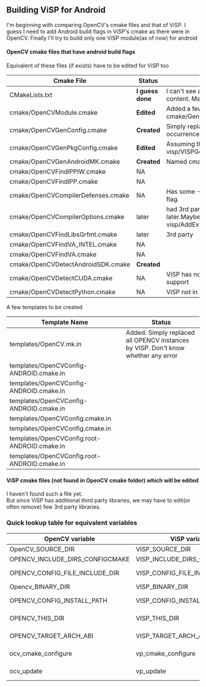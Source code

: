 ## Building ViSP for Android

I'm beginning with comparing OpenCV's cmake files and that of ViSP. I guess I need to add
Android build flags in ViSP's cmake as there were in OpenCV.
Finally I'll try to build only one ViSP module(as of now) for android

#### OpenCV cmake files that have android build flags
Equivalent of these files (if exists) have to be edited for ViSP too 

| Cmake File | Status        | Note |
| ---------- | ------------- | ---- |
| CMakeLists.txt | **I guess done** | I can't see any need of editing its content. May've to add few lines later
| cmake/OpenCVModule.cmake | **Edited**  | Added a few lines in cmake/GenAndroidMK.cmake 
| cmake/OpenCVGenConfig.cmake | **Created** | Simply replaced many OPENCV occurrences as VISP, check it once  
| cmake/OpenCVGenPkgConfig.cmake | **Edited** | Assuming this is visp/VISPGenerateConfigScript.cmake 
| cmake/OpenCVGenAndroidMK.cmake | **Created** | Named cmake/GenAndroidMK.cmake 
| cmake/OpenCVFindIPPIW.cmake | NA | 
| cmake/OpenCVFindIPP.cmake | NA | 
| cmake/OpenCVCompilerDefenses.cmake | NA | Has some *-D_FORTIFY_SOURCE=2* flag.  
| cmake/OpenCVCompilerOptions.cmake | later |had 3rd party (pthread) flags, may add later.Maybe this is visp/AddExtraCompilationsFlags.cmake 
| cmake/OpenCVFindLibsGrfmt.cmake | later | 3rd party 
| cmake/OpenCVFindVA_INTEL.cmake | NA | 
| cmake/OpenCVFindVA.cmake | NA | 
| cmake/OpenCVDetectAndroidSDK.cmake | **Created** | 
| cmake/OpenCVDetectCUDA.cmake | NA | ViSP has no integrations for CUDA support
| cmake/OpenCVDetectPython.cmake | NA | ViSP not in Python

A few templates to be created

| Template Name | Status   |
| ------------- | -------- |
| templates/OpenCV.mk.in | Added. Simply replaced all OPENCV instances by VISP. Don't know whether any error
| templates/OpenCVConfig-ANDROID.cmake.in |
| templates/OpenCVConfig-ANDROID.cmake.in |
| templates/OpenCVConfig-ANDROID.cmake.in |
| templates/OpenCVConfig.cmake.in |
| templates/OpenCVConfig.cmake.in |
| templates/OpenCVConfig.root-ANDROID.cmake.in |
| templates/OpenCVConfig.root-ANDROID.cmake.in |


#### ViSP cmake files (not found in OpenCV cmake folder) which will be edited
I haven't found such a file yet.  
But since ViSP has additional third party libraries, we may have to edit(or often remove) few 3rd party libraries. 

### Quick lookup table for equivalent variables  

| OpenCV variable | ViSP variable |Note | 
| --------------- | ------------- | ---- |
| OpenCV_SOURCE_DIR | VISP_SOURCE_DIR |
| OPENCV_INCLUDE_DIRS_CONFIGCMAKE | VISP_INCLUDE_DIRS_CONFIGCMAKE
| OPENCV_CONFIG_FILE_INCLUDE_DIR | VISP_CONFIG_FILE_INCLUDE_DIR | added in CMakeLists.txt
| Opencv_BINARY_DIR | VISP_BINARY_DIR |
| OPENCV_CONFIG_INSTALL_PATH | VISP_CONFIG_INSTALL_PATH | added in CMakeLists.txt
| OPENCV_THIS_DIR | VISP_THIS_DIR | added in VISP.mk.in
| OPENCV_TARGET_ARCH_ABI | VISP_TARGET_ARCH_ABI | added in VISP.mk.in  
| ocv_cmake_configure | vp_cmake_configure | this little bug was to find 
| ocv_update | vp_update | created in VISPUtils.cmake 